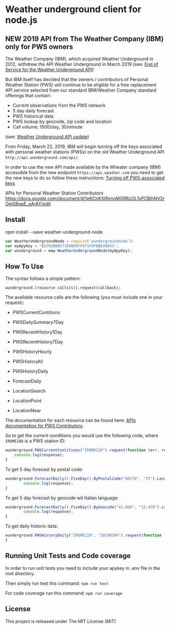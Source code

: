 # Weather underground client for node.js
## NEW 2019 API from The Weather Company (IBM) only for PWS owners

The Weather Company (IBM), which acquired Weather Underground in 2012, withdrew the API Weather Underground in March 2019 (see: [End of Service for the Weather Underground API](https://apicommunity.wunderground.com/weatherapi/topics/end-of-service-for-the-weather-underground-api))

But IBM itself has decided that the owners / contributors of Personal Weather Station (PWS) will continue to be eligible for a free replacement API service selected from our standard IBM/Weather Company standard offerings that contain:
 
- Current observations from the PWS network
- 5 day daily forecast
- PWS historical data
- PWS lookup by geocode, zip code and location
- Call volume: 1500/day, 30/minute

(see: [Weather Underground API update](https://apicommunity.wunderground.com/weatherapi/topics/weather-underground-api-update))

From Friday, March 22, 2019, IBM  will begin turning off the keys associated with personal weather stations (PWSs) on the old Weather Underground API `http://api.wunderground.com/api/`.

In order to use the new API made available by the Wheater company (IBM) accessible from the new endpoint `https://api.weather.com` you need to get the new keys to do so follow these instructions: [Turning off PWS-associated keys](https://apicommunity.wunderground.com/weatherapi/topics/turning-off-pws-associated-keys)

APIs for Personal Weather Station Contributors
https://docs.google.com/document/d/1eKCnKXI9xnoMGRRzOL1xPCBihNV2rOet08qpE_gArAY/edit


## Install
npm install --save weather-underground-node

```js
var WeatherUndergroundNode = require('wundergroundnode');
var myApyKey = 'B5792DB9271ED8697F671F8FBBE49E43';
var wunderground = new WeatherUndergroundNode(myApyKey);
```

## How To Use
The syntax follows a simple pattern:
    
    wunderground.[resource calls(s)].request(callback);
    
The available resource calls are the following (you must include one in your request):

- PWSCurrentContitions
- PWSDailySummary7Day
- PWSRecentHistory1Day
- PWSRecentHistory7Day

- PWSHistoryHourly
- PWSHistoryAll
- PWSHistoryDaily

- ForecastDaily

- LocationSearch
- LocationPoint
- LocationNear

The documentation for each resource can be found here: [APIs documentation for PWS Contributors](https://docs.google.com/document/d/1eKCnKXI9xnoMGRRzOL1xPCBihNV2rOet08qpE_gArAY/edit).

So to get the current conditions you would use the following code, where `IROME288` is a PWS station ID:

```js
wunderground.PWSCurrentContitions("IROME228").request(function (err, response) {
    console.log(response);
}
```

To get 5 day forecast by postal code:

```js
wunderground.ForecastDaily().FiveDay().ByPostalCode("00178", "IT").Language("en-EN").request(function (err, response) {
        console.log(response);
}
```

To get 5 day forecast by geocode wit Italian language:

```js
wunderground.ForecastDaily().FiveDay().ByGeocode("41.860", "12.470").Language("it-IT").request(function (err, response) {(function (err, response) {
        console.log(response);
}
```
To get daily historic data:

```js
wunderground.PWSHistoryDaily("IROME228", "20190309").request(function (err, response) {                 console.log(response);
}
```

## Running Unit Tests and Code coverage

In order to run unit tests you need to include your apykey in .env file in the root directory.

Then simply run test this command: ```npm run test```

For code coverage run this command: ```npm run coverage```

## License
This project is released under The MIT License (MIT)
